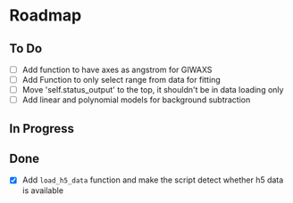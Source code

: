 # Roadmap

## To Do
- [ ] Add function to have axes as angstrom for GIWAXS
- [ ] Add Function to only select range from data for fitting
- [ ] Move 'self.status_output' to the top, it shouldn't be in data loading only
- [ ] Add linear and polynomial models for background subtraction

## In Progress

## Done
- [x] Add `load_h5_data` function and make the script detect whether h5 data is available
